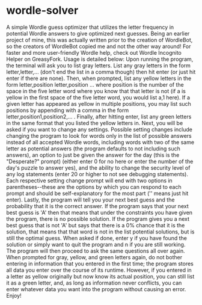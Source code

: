 # wordle-solver
A simple Wordle guess optimizer that utilizes the letter frequency in potential Wordle answers to give optimized next guesses. Being an earlier project of mine, this was actually written prior to the creation of WordleBot, so the creators of WordleBot copied me and not the other way around! For faster and more user-friendly Wordle help, check out Wordle Incognito Helper on GreasyFork. Usage is detailed below:
  Upon running the program, the terminal will ask you to list gray letters. List any gray letters in the form letter,letter,... (don't end the list in a comma though) then hit enter (or just hit enter if there are none). Then, when prompted, list any yellow letters in the form letter,position letter,position ... where position is the number of the space in the five letter word where you know that that letter is not (if a is yellow in the first space of the five letter word, you would list a,1 here). If a given letter has appeared as yellow in multiple positions, you may list such positions by appending with a comma in the form letter,position1,position2,... . Finally, after hitting enter, list any green letters in the same format that you listed the yellow letters in. 
  Next, you will be asked if you want to change any settings. Possible setting changes include changing the program to look for words only in the list of possible answers instead of all accepted Wordle words, including words with two of the same letter as potential answers (the program defaults to not including such answers), an option to just be given the answer for the day (this is the "Desperate?" prompt) (either enter 0 for no here or enter the number of the day's puzzle to answer yes), and the ability to change the security level of any log statements (enter 20 or higher to not see debugging statements). Each respective setting change prompt will end with two options in parentheses--these are the options by which you can respond to each prompt and should be self-explanatory for the most part ('' means just hit enter).
  Lastly, the program will tell you your next best guess and the probability that it is the correct answer. If the program says that your next best guess is 'A' then that means that under the constraints you have given the program, there is no possible solution. If the program gives you a next best guess that is not 'A' but says that there is a 0% chance that it is the solution, that means that that word is not in the list potential solutions, but is still the optimal guess.
  When asked if done, enter y if you have found the solution or simply want to quit the program and n if you are still working. The program will then proceed to ask the same questions all over again. When prompted for gray, yellow, and green letters again, do not bother entering in information that you entered in the first time; the program stores all data you enter over the course of its runtime. However, if you entered in a letter as yellow originally but now know its actual position, you can still list it as a green letter, and, as long as information never conflicts, you can enter whatever data you want into the program without causing an error. 
  Enjoy!

